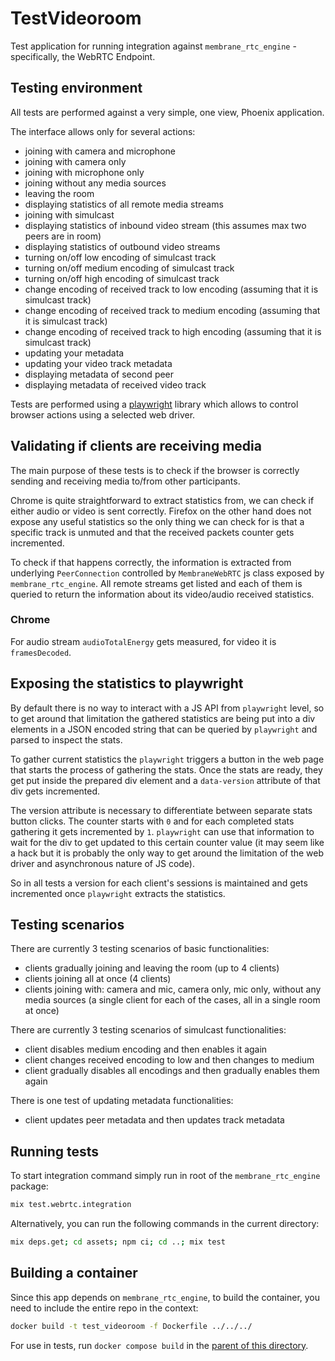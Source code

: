 # TestVideoroom
Test application for running integration against `membrane_rtc_engine` - specifically, the WebRTC
Endpoint.

## Testing environment
All tests are performed against a very simple, one view, Phoenix application.

The interface allows only for several actions:
* joining with camera and microphone
* joining with camera only
* joining with microphone only
* joining without any media sources
* leaving the room
* displaying statistics of all remote media streams
* joining with simulcast
* displaying statistics of inbound video stream (this assumes max two peers are in room)
* displaying statistics of outbound video streams
* turning on/off low encoding of simulcast track
* turning on/off medium encoding of simulcast track
* turning on/off high encoding of simulcast track
* change encoding of received track to low encoding (assuming that it is simulcast track)
* change encoding of received track to medium encoding (assuming that it is simulcast track)
* change encoding of received track to high encoding (assuming that it is simulcast track)
* updating your metadata
* updating your video track metadata
* displaying metadata of second peer
* displaying metadata of received video track

Tests are performed using a [playwright](https://github.com/geometerio/playwright-elixir) library
which allows to control browser actions using a selected web driver.


## Validating if clients are receiving media
The main purpose of these tests is to check if the browser is
correctly sending and receiving media to/from other participants.

Chrome is quite straightforward to extract statistics from, we can check
if either audio or video is sent correctly. Firefox on the other hand does not expose
any useful statistics so the only thing we can check for is that a specific track is unmuted and that the
received packets counter gets incremented.

To check if that happens correctly, the information is extracted
from underlying `PeerConnection` controlled by `MembraneWebRTC` js class
exposed by `membrane_rtc_engine`. All remote streams get listed and each of them
is queried to return the information about its video/audio received statistics.

### Chrome
For audio stream `audioTotalEnergy` gets measured, for video it is `framesDecoded`.

## Exposing the statistics to playwright
By default there is no way to interact with a JS API from `playwright` level, so to
get around that limitation the gathered statistics are being put into a div elements
in a JSON encoded string that can be queried by `playwright` and parsed to inspect the stats.

To gather current statistics the `playwright` triggers a button in the web page that starts the process of gathering
the stats. Once the stats are ready, they get put inside the prepared div element and a `data-version` attribute of that div gets incremented.

The version attribute is necessary to differentiate between separate stats button clicks. The counter starts with `0` and for each completed stats
gathering it gets incremented by `1`. `playwright` can use that information to wait for the div to get updated to this certain counter value
(it may seem like a hack but it is probably the only way to get around the limitation of the web driver and asynchronous nature of JS code).

So in all tests a version for each client's sessions is maintained and gets incremented once `playwright` extracts the statistics.

## Testing scenarios
There are currently 3 testing scenarios of basic functionalities:
* clients gradually joining and leaving the room (up to 4 clients)
* clients joining all at once (4 clients)
* clients joining with: camera and mic, camera only, mic only, without any media sources (a single client for each of the cases, all in a single room at once)

There are currently 3 testing scenarios of simulcast functionalities:
* client disables medium encoding and then enables it again
* client changes received encoding to low and then changes to medium
* client gradually disables all encodings and then gradually enables them again

There is one test of updating metadata functionalities:
* client updates peer metadata and then updates track metadata

## Running tests

To start integration command simply run in root of the `membrane_rtc_engine` package:
```bash
mix test.webrtc.integration
```

Alternatively, you can run the following commands in the current directory:
```bash
mix deps.get; cd assets; npm ci; cd ..; mix test
```

## Building a container

Since this app depends on `membrane_rtc_engine`, to build the container, you need to include the
entire repo in the context:
```bash
docker build -t test_videoroom -f Dockerfile ../../../
```

For use in tests, run `docker compose build` in the [parent of this directory](../).
